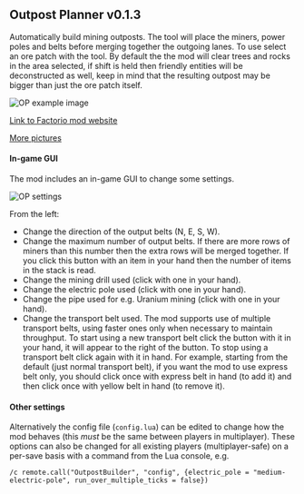 ## Outpost Planner v0.1.3

Automatically build mining outposts. The tool will place the miners, power poles and belts before merging together the outgoing lanes.
To use select an ore patch with the tool.
By default the the mod will clear trees and rocks in the area selected, if shift is held then friendly entities will be deconstructed as well, keep in mind that the resulting outpost may be bigger than just the ore patch itself.

![OP example image](http://i.imgur.com/tUoPH24.png)

[Link to Factorio mod website](https://mods.factorio.com/mods/bob809/OutpostPlanner)

[More pictures](http://imgur.com/a/w0vgh)

#### In-game GUI

The mod includes an in-game GUI to change some settings.

![OP settings](http://i.imgur.com/k51RABn.png)

From the left:

* Change the direction of the output belts (N, E, S, W).
* Change the maximum number of output belts. If there are more rows of miners than this number then the extra rows will be merged together.
If you click this button with an item in your hand then the number of items in the stack is read.
* Change the mining drill used (click with one in your hand).
* Change the electric pole used (click with one in your hand).
* Change the pipe used for e.g. Uranium mining (click with one in your hand).
* Change the transport belt used. The mod supports use of multiple transport belts, using faster ones only when necessary to maintain throughput.
To start using a new transport belt click the button with it in your hand, it will appear to the right of the button.
To stop using a transport belt click again with it in hand.
For example, starting from the default (just normal transport belt), if you want the mod to use express belt only, you should click once with express belt in hand (to add it) and then
click once with yellow belt in hand (to remove it).


#### Other settings


Alternatively the config file (`config.lua`) can be edited to change how the mod behaves (this *must* be the same between players in multiplayer). These options can also be changed for all existing players (multiplayer-safe) on a per-save basis with a command from the Lua console, e.g.

    /c remote.call("OutpostBuilder", "config", {electric_pole = "medium-electric-pole", run_over_multiple_ticks = false})

